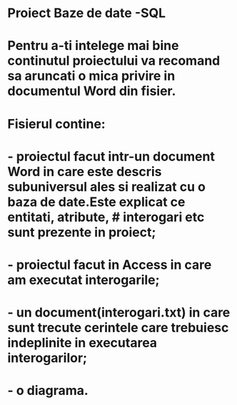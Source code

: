 # Proiect Baze de date -SQL
# Pentru a-ti intelege mai bine continutul proiectului va recomand sa aruncati o mica privire in documentul Word din fisier.
# Fisierul contine:
#         - proiectul facut intr-un document Word in care este descris subuniversul ales si realizat cu o baza de date.Este explicat ce entitati, atribute,      #           interogari etc sunt prezente in proiect;
#         - proiectul facut in Access in care am executat interogarile;  
#         - un document(interogari.txt) in care sunt trecute cerintele care trebuiesc indeplinite in executarea interogarilor;
#         - o diagrama.
